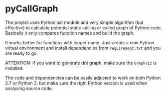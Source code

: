 # pyCallGraph

The project uses Python ast module and very simple algorithm (but effective) to calculate potential static calling or called graph of Python code. Basically it only compares function names and build the graph.

It works better for functions with longer name. Just create a new Python virtual environment and install dependencies from `requirement.txt` and you are ready to go.

ATTENTION: If you want to generate dot graph, make sure the `Graphviz` is installed.

The code and dependencies can be easily adjusted to work on both Python 2.7 or Python 3, but make sure the right Python version is used when analysing source code.

 